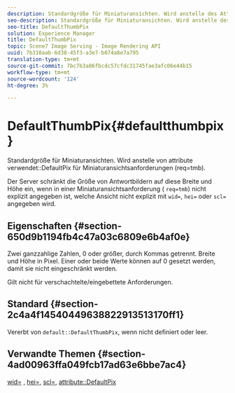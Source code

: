 ```yaml
---
description: Standardgröße für Miniaturansichten. Wird anstelle des Attributs DefaultPix für Miniaturansichtsanforderungen (req=tmb) verwendet.
seo-description: Standardgröße für Miniaturansichten. Wird anstelle des Attributs DefaultPix für Miniaturansichtsanforderungen (req=tmb) verwendet.
seo-title: DefaultThumbPix
solution: Experience Manager
title: DefaultThumbPix
topic: Scene7 Image Serving - Image Rendering API
uuid: 7b310aab-6d38-45f3-a3e7-b074a8e7a795
translation-type: tm+mt
source-git-commit: 7bc7b3a86fbcdc57cfdc31745fae3afc06e44b15
workflow-type: tm+mt
source-wordcount: '124'
ht-degree: 3%

---
```



# DefaultThumbPix{#defaultthumbpix}

Standardgröße für Miniaturansichten. Wird anstelle von attribute verwendet::DefaultPix für Miniaturansichtsanforderungen (req=tmb).

Der Server schränkt die Größe von Antwortbildern auf diese Breite und Höhe ein, wenn in einer Miniaturansichtsanforderung ( `req=tmb`) nicht explizit angegeben ist, welche Ansicht nicht explizit mit `wid=`, `hei=` oder `scl=` angegeben wird.

## Eigenschaften {#section-650d9b1194fb4c47a03c6809e6b4af0e}

Zwei ganzzahlige Zahlen, 0 oder größer, durch Kommas getrennt. Breite und Höhe in Pixel. Einer oder beide Werte können auf 0 gesetzt werden, damit sie nicht eingeschränkt werden.

Gilt nicht für verschachtelte/eingebettete Anforderungen.

## Standard {#section-2c4a4f14540449638822913513170ff1}

Vererbt von `default::DefaultThumbPix`, wenn nicht definiert oder leer.

## Verwandte Themen {#section-4ad00963ffa049fcb17ad63e6bbe7ac4}

[wid=](../../../../../is-api/http-ref/image-serving-api-ref/c-http-protocol-reference/c-command-reference/r-is-http-wid.md#reference-bfeadcb67bf4485f851eb21345527e47) ,  [hei=](../../../../../is-api/http-ref/image-serving-api-ref/c-http-protocol-reference/c-command-reference/r-is-http-hei.md#reference-6d6f556ccc0e4b98a815e8a5c1944a96),  [scl=](../../../../../is-api/http-ref/image-serving-api-ref/c-http-protocol-reference/c-command-reference/r-scl.md#reference-b2a74e493d0d407e98fe350551ba3fcc),  [attribute::DefaultPix](../../../../../is-api/image-catalog/image-serving-api-ref/c-image-catalog-reference/c-attributes-reference/r-defaultpix.md#reference-996b2c22b30f4fd9b970c84063306df1)

